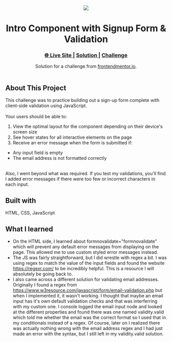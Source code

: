 <div align="center"><img src="https://i.ibb.co/C9Tw5rc/Screen-Shot-2022-04-22-at-3-06-28-PM.png"></img></div>
<h1 align="center">Intro Component with Signup Form & Validation</h1>

<div align="center">
  <h3>
    <a href="https://waynetasaki.github.io/Intro-component-signup-form/?">🌐 Live Site </a>  |  
    <a href="https://www.frontendmentor.io/solutions/intro-component-with-signup-form-SkD8MsxSq" target="_blank"> Solution </a> | 
    <a href="https://www.frontendmentor.io/challenges/intro-component-with-signup-form-5cf91bd49edda32581d28fd1" target="_blank"> Challenge </a> 
  </h3>
</div>
<div align="center">
   Solution for a challenge from  <a href="https://www.frontendmentor.io/" target="_blank">frontendmentor.io</a>.
</div>
<br>

## About This Project

<p>This challenge was to practice building out a sign-up form complete with client-side validation using JavaScript.

<br>
<br>
Your users should be able to:

1. View the optimal layout for the component depending on their device's screen size
2. See hover states for all interactive elements on the page
3. Receive an error message when the form is submitted if:
- Any input field is empty
- The email address is not formatted correctly
<br>
Also, I went beyond what was required. If you test my validations, you'll find I added error messages if there were too few or incorrect characters in each input.



## Built with

<p>HTML, CSS, JavaScript</p>

## What I learned
- On the HTML side, I learned about formnovalidate="formnovalidate" which will prevent any default error messages from displaying on the page. This allowed me to use custom styled error messages instead.
- The JS was fairly straightforward, but I did wrestle with regex a bit. I was using regex to match the value of the input fields and found the website https://regexr.com/ to be incredibly helpful. This is a resource I will absolutely be going back to.
- I also came across a different solution for validating email addresses. Originally I found a regex from https://www.w3resource.com/javascript/form/email-validation.php but when I implemented it, it wasn't working. I thought that maybe an email input has it's own default validation checks and that was interferring with my custom one. I console logged the email input node and looked at the different properties and found there was one named validity.valid which told me whether the email was the correct format so I used that in my conditionals instead of a regex. Of course, later on I realized there was actually nothing wrong with the email address regex and I had just made an error with the syntax, but I still left in my validity.valid solution. 
